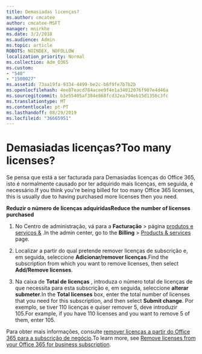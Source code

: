 ```yaml
---
title: Demasiadas licenças?
ms.author: cmcatee
author: cmcatee-MSFT
manager: mnirkhe
ms.date: 3/2/2018
ms.audience: Admin
ms.topic: article
ROBOTS: NOINDEX, NOFOLLOW
localization_priority: Normal
ms.collection: Adm_O365
ms.custom:
- "540"
- "1500027"
ms.assetid: 73aa19fa-9334-4499-be2c-b6f9fe7b7b2b
ms.openlocfilehash: 4ee87eacd784acee9f4e1a34012076f907e4d46a
ms.sourcegitcommit: b3e55405af384e868fcd32ea794eb15d1356c3fc
ms.translationtype: MT
ms.contentlocale: pt-PT
ms.lasthandoff: 08/29/2019
ms.locfileid: "36665951"
---
```

# <a name="too-many-licenses"></a><span data-ttu-id="d0b7a-102">Demasiadas licenças?</span><span class="sxs-lookup"><span data-stu-id="d0b7a-102">Too many licenses?</span></span>

<span data-ttu-id="d0b7a-103">Se pensa que está a ser facturada para Demasiadas licenças do Office 365, isto é normalmente causado por ter adquirido mais licenças, em seguida, é necessário.</span><span class="sxs-lookup"><span data-stu-id="d0b7a-103">If you think you're being billed for too many Office 365 licenses, this is usually due to having purchased more licenses then you need.</span></span>
  
<span data-ttu-id="d0b7a-104">**Reduzir o número de licenças adquiridas**</span><span class="sxs-lookup"><span data-stu-id="d0b7a-104">**Reduce the number of licenses purchased**</span></span>
  
1. <span data-ttu-id="d0b7a-105">No Centro de administração, vá para a **Facturação** \> página [produtos e serviços &](https://go.microsoft.com/fwlink/p/?linkid=842054) .</span><span class="sxs-lookup"><span data-stu-id="d0b7a-105">In the admin center, go to the **Billing** \> [Products & services](https://go.microsoft.com/fwlink/p/?linkid=842054) page.</span></span>

2. <span data-ttu-id="d0b7a-106">Localizar a partir do qual pretende remover licenças de subscrição e, em seguida, seleccione **Adicionar/remover licenças**.</span><span class="sxs-lookup"><span data-stu-id="d0b7a-106">Find the subscription from which you want to remove licenses, then select **Add/Remove licenses**.</span></span>

3. <span data-ttu-id="d0b7a-107">Na caixa de **Total de licenças** , introduza o número total de licenças de que necessita para esta subscrição e, em seguida, seleccione **alterar submeter**.</span><span class="sxs-lookup"><span data-stu-id="d0b7a-107">In the **Total licenses** box, enter the total number of licenses that you need for this subscription, and then select **Submit change**.</span></span> <span data-ttu-id="d0b7a-108">Por exemplo, se tiver 110 licenças e quiser remover 5, deve introduzir 105.</span><span class="sxs-lookup"><span data-stu-id="d0b7a-108">For example, if you have 110 licenses and you want to remove 5 of them, enter 105.</span></span>

<span data-ttu-id="d0b7a-109">Para obter mais informações, consulte [remover licenças a partir do Office 365 para a subscrição de negócio](https://docs.microsoft.com/office365/admin/subscriptions-and-billing/remove-licenses-from-subscription).</span><span class="sxs-lookup"><span data-stu-id="d0b7a-109">To learn more, see [Remove licenses from your Office 365 for business subscription](https://docs.microsoft.com/office365/admin/subscriptions-and-billing/remove-licenses-from-subscription).</span></span>